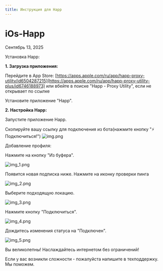 ```yaml
---
title: Инструкция для Happ
---
```

# **iOs-Happ**

Сентябрь 13, 2025

Установка Happ:

**1. Загрузка приложения:**

Перейдите в App Store: [https://apps.apple.com/ru/app/happ-proxy-utility/id6504287215](https://apps.apple.com/ru/app/happ-proxy-utility-plus/id6746188973)
или вбейте в поиске "Happ - Proxy Utility", если не открывает по ссылке

Установите приложение "Happ".

**2. Настройка Happ:**

Запустите приложение Happ.

Скопируйте вашу ссылку для подключения из бота(нажмите кнопку "⚡️ Подключиться!")
![img.png](link.png)

Добавление профиля:

Нажмите на кнопку "Из буфера".

![img_1.png](img_1.jpg)


Появится новая подписка ниже. 
Нажмите на иконку проверки пинга 

![img_2.png](img_2.jpg)


Выберите подходящую локацию. 

![img_3.png](img_3.jpg)


Нажмите кнопку "Подключиться".

![img_4.png](img_4.jpg)


Дождитесь изменения статуса на "Подключен".

![img_5.png](img_5.jpg)


Вы великолепны! Наслаждайтесь интернетом без ограничений!

Если у вас возникли сложности - пожалуйста напишите в техподдержку. Мы поможем. 
